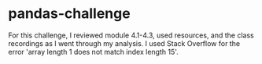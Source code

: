 # pandas-challenge
For this challenge, I reviewed module 4.1-4.3, used resources, and the class recordings as I went through my analysis.
I used Stack Overflow for the error 'array length 1 does not match index length 15'.
